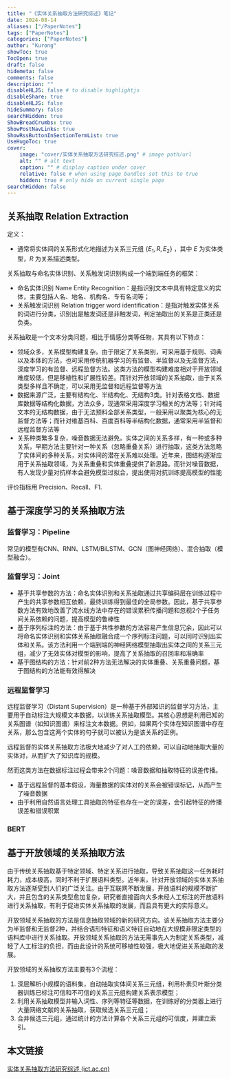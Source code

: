 ```yaml
---
title: "《实体关系抽取方法研究综述》笔记"
date: 2024-08-14
aliases: ["/PaperNotes"]
tags: ["PaperNotes"]
categories: ["PaperNotes"]
author: "Kurong"
showToc: true
TocOpen: true
draft: false
hidemeta: false
comments: false
description: ""
disableHLJS: false # to disable highlightjs
disableShare: true
disableHLJS: false
hideSummary: false
searchHidden: true
ShowBreadCrumbs: true
ShowPostNavLinks: true
ShowRssButtonInSectionTermList: true
UseHugoToc: true
cover:
    image: "cover/实体关系抽取方法研究综述.png" # image path/url
    alt: "" # alt text
    caption: "" # display caption under cover
    relative: false # when using page bundles set this to true
    hidden: true # only hide on current single page
searchHidden: false
---
```


## 关系抽取 Relation Extraction

定义：

- 通常将实体间的关系形式化地描述为关系三元组 $\{E_1,R,E_2\}$ ，其中 $E$ 为实体类型，$R$ 为关系描述类型。

关系抽取与命名实体识别、关系触发词识别构成一个端到端任务的框架：

- 命名实体识别 Name Entity Recognition：是指识别文本中具有特定意义的实体，主要包括人名、地名、机构名、专有名词等；
- 关系触发词识别 Relation trigger word identification：是指对触发实体关系的词进行分类，识别出是触发词还是非触发词，判定抽取出的关系是正类还是负类。

关系抽取是一个文本分类问题，相比于情感分类等任物，其具有以下特点：

- 领域众多，关系模型构建复杂。由于限定了关系类别，可采用基于规则、词典以及本体的方法，也可采用传统机器学习的有监督、半监督以及无监督方法，深度学习的有监督、远程监督方法。这类方法的模型构建难度相对于开放领域难度较低，但是移植性和扩展性较差。而针对开放领域的关系抽取，由于关系类型多样且不确定，可以采用无监督和远程监督等方法
- 数据来源广泛，主要有结构化、半结构化、无结构3类。针对表格文档、数据库数据等结构化数据，方法众多，现通常采用深度学习相关的方法等；针对纯文本的无结构数据，由于无法预料全部关系类型，一般采用以聚类为核心的无监督方法等；而针对维基百科、百度百科等半结构化数据，通常采用半监督和远程监督方法等
- 关系种类繁多复杂，噪音数据无法避免。实体之间的关系多样，有一种或多种关系，早期方法主要针对一种关系（忽略重叠关系）进行抽取，这类方法忽略了实体间的多种关系，对实体间的潜在关系难以处理。近年来，图结构逐渐应用于关系抽取领域，为关系重叠和实体重叠提供了新思路。而针对噪音数据，有人发现少量对抗样本会避免模型过拟合，提出使用对抗训练提高模型的性能

评价指标用 Precision、Recall、F1.



## 基于深度学习的关系抽取方法

### 监督学习：Pipeline

常见的模型有CNN、RNN、LSTM/BiLSTM、GCN（图神经网络）、混合抽取（模型融合）。

### 监督学习：Joint

- 基于共享参数的方法：命名实体识别和关系抽取通过共享编码层在训练过程中产生的共享参数相互依赖，最终训练得到最佳的全局参数。因此，基于共享参数方法有效地改善了流水线方法中存在的错误累积传播问题和忽视2个子任务间关系依赖的问题，提高模型的鲁棒性
- 基于序列标注的方法：由于基于共性参数的方法容易产生信息冗余，因此可以将命名实体识别和实体关系抽取融合成一个序列标注问题，可以同时识别出实体和关系。该方法利用一个端到端的神经网络模型抽取出实体之间的关系三元组，减少了无效实体对模型的影响，提高了关系抽取的召回率和准确率
- 基于图结构的方法：针对前2种方法无法解决的实体重叠、关系重叠问题，基于图结构的方法能有效得解决

### 远程监督学习

远程监督学习（Distant Supervision）是一种基于外部知识的监督学习方法，主要用于自动标注大规模文本数据，以训练关系抽取模型。其核心思想是利用已知的关系图谱（如知识图谱）来标注文本数据。例如，如果两个实体在知识图谱中存在关系，那么包含这两个实体的句子就可以被认为是该关系的正例。

远程监督的实体关系抽取方法极大地减少了对人工的依赖，可以自动地抽取大量的实体对，从而扩大了知识库的规模。

然而这类方法在数据标注过程会带来2个问题：噪音数据和抽取特征的误差传播。

- 基于远程监督的基本假设，海量数据的实体对的关系会被错误标记，从而产生了噪音数据
- 由于利用自然语言处理工具抽取的特征也存在一定的误差，会引起特征的传播误差和错误积累

### BERT



## 基于开放领域的关系抽取方法

由于传统关系抽取基于特定领域、特定关系进行抽取，导致关系抽取这一任务耗时耗力，成本极高，同时不利于扩展语料类型。近年来，针对开放领域的实体关系抽取方法逐渐受到人们的广泛关注。由于互联网不断发展，开放语料的规模不断扩大，并且包含的关系类型愈加复杂，研究者直接面向大多未经人工标注的开放语料进行关系抽取，有利于促进实体关系抽取的发展，而且具有更大的实际意义。

开放领域关系抽取的方法是信息抽取领域的新的研究方向。该关系抽取方法主要分为半监督和无监督2种，并结合语形特征和语义特征自动地在大规模非限定类型的语料库中进行关系抽取。开放领域关系抽取的方法无需事先人为制定关系类型，减轻了人工标注的负担，而由此设计的系统可移植性较强，极大地促进关系抽取的发展。

开放领域的关系抽取方法主要有3个流程：

1) 深层解析小规模的语料集，自动抽取实体间关系三元组，利用朴素贝叶斯分类器训练已标注可信和不可信的关系三元组构建关系表示模型；
2) 利用关系抽取模型并输入词性、序列等特征等数据，在训练好的分类器上进行大量网络文献的关系抽取，获取候选关系三元组；
3) 合并候选三元组，通过统计的方法计算各个关系三元组的可信度，并建立索引。



## 本文链接

[实体关系抽取方法研究综述 (ict.ac.cn)](https://crad.ict.ac.cn/fileJSJYJYFZ/journal/article/jsjyjyfz/HTML/2020-7-1424.shtml)
